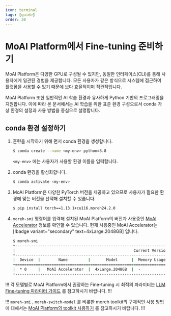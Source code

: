 ```yaml
---
icon: terminal
tags: [guide]
order: 30
---
```


# MoAI Platform에서 Fine-tuning 준비하기

MoAI Platform은 다양한 GPU로 구성될 수 있지만, 동일한 인터페이스(CLI)를 통해 사용자에게 일관된 경험을 제공합니다. 모든 사용자가 같은 방식으로 시스템에 접근하여 플랫폼을 사용할 수 있기 때문에 보다 효율적이며 직관적입니다.

MoAI Platform 또한 일반적인 AI 학습 환경과 유사하게  Python 기반의 프로그래밍을 지원합니다. 이에 따라 본 문서에서는 AI 학습을 위한 표준 환경 구성으로서 conda 가상 환경의 설정과 사용 방법을 중심으로 설명합니다.

## conda 환경 설정하기
1. 훈련을 시작하기 위해 먼저 conda 환경을 생성합니다.
    
    ```bash
    $ conda create --name <my-env> python=3.8
    ```
    
    `<my-env>` 에는 사용자가 사용할 환경 이름을 입력합니다.
    
2. conda 환경을 활성화합니다.
    
    ```bash
    $ conda activate <my-env>
    ```
    
3. MoAI Platform은 다양한 PyTorch 버전을 제공하고 있으므로 사용자가 필요한 환경에 맞는 버전을 선택해 설치할 수 있습니다. 
    
    ```bash
    $ pip install torch==1.13.1+cu116.moreh24.2.0
    ```

4. `moreh-smi` 명령어를 입력해 설치된 MoAI Platform의 버전과 사용중인 [MoAI Accelerator](/MoAI_Features/Virtualization.md) 정보를 확인할 수 있습니다. 현재 사용중인 MoAI Accelerator는 [!badge variant="secondary" text=4xLarge.2048GB] 입니다.
    
    ```bash
    $ moreh-smi
    +-----------------------------------------------------------------------------------------------------+
    |                                                    Current Version: 24.2.0  Latest Version: 24.5.0  |
    +-----------------------------------------------------------------------------------------------------+
    |  Device  |        Name         |       Model      |  Memory Usage  |  Total Memory  |  Utilization  |
    +=====================================================================================================+
    |  * 0     |   MoAI Accelerator  |  4xLarge.2048GB  |  -             |  -             |  -            |
    +-----------------------------------------------------------------------------------------------------+
    ```


!!! 
각 모델별로 MoAI Platform에서 권장하는 Fine-tuning 시 최적의 파라미터는 [LLM Fine-tuning 파라미터 가이드](/ko/Supported_Documents/LLM_param_guide.md) 를 참고하시기 바랍니다.
!!!


!!! 
`moreh-smi` , `moreh-switch-model` 를 비롯한 moreh toolkit의 구체적인 사용 방법에 대해서는 [MoAI Platform의 toolkit 사용하기](/ko/Supported_Documents/moreh_toolkit.md) 를 참고하시기 바랍니다.
!!!



